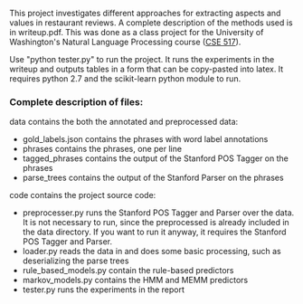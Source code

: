 This project investigates different approaches for extracting aspects and values in restaurant reviews. A complete description of the methods used is in writeup.pdf. This was done as a class project for the University of Washington's Natural Language Processing course ([CSE 517](http://courses.cs.washington.edu/courses/cse517/13wi/)).

Use "python tester.py" to run the project. It runs the experiments in the writeup
and outputs tables in a form that can be copy-pasted into latex. 
It requires python 2.7 and the scikit-learn python module to run.

### Complete description of files:
data contains the both the annotated and preprocessed data:
   - gold_labels.json contains the phrases with word label annotations
   - phrases contains the phrases, one per line
   - tagged_phrases contains the output of the Stanford POS Tagger on the
     phrases
   - parse_trees contains the output of the Stanford Parser on the phrases

code contains the project source code:
   - preprocesser.py runs the Stanford POS Tagger and Parser over the data. It
     is not necessary to run, since the preprocessed is already included in the
     data directory. If you want to run it anyway, it requires the Stanford
     POS Tagger and Parser.
   - loader.py reads the data in and does some basic processing, such as 
     deserializing the parse trees
   - rule_based_models.py contain the rule-based predictors
   - markov_models.py contains the HMM and MEMM predictors
   - tester.py runs the experiments in the report
